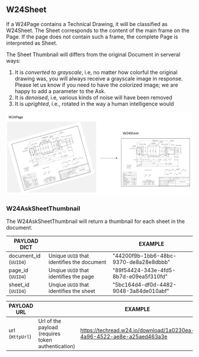 
## W24Sheet

If a W24Page contains a Technical Drawing, it will be classified as W24Sheet. The Sheet corresponds to the content of the main frame on the Page. If the page does not contain such a frame, the complete Page is interpreted as Sheet.

The Sheet Thumbnail will differs from the original Document in serveral ways:

1. It is _converted to grayscale_, i.e, no matter how colorful the original drawing was, you will always receive a grayscale image in response. Please let us know if you need to have the colorized image; we are happy to add a parameter to the Ask.
2. It is _denoised_, i.e, various kinds of noise will have been removed
3. It is _uprighted_, i.e., rotated in the way a human intelligence would

![](./W24SheetIllustration.png)

### W24AskSheetThumbnail

The W24AskSheetThumbnail will return a thumbnail for each sheet in the document.

| PAYLOAD DICT |                                                      | EXAMPLE                                      |
| ------------ | -----------------------------------------------------|---------------------------------------------- |
| document_id <br/>(`UUID4`) |Unique `UUID` that identifies the document    |  "44200f9b-1bb6-48bc-9370-de8a28e8dbbb"       |
| page_id <br/>(`UUID4`) |Unqiue `UUID` that identifies the page        |  "89f54424-343e-4fd5-8b7d-e09ea5f310fd"       |
| sheet_id <br/>(`UUID4`) |Unqiue `UUID` that identifies the sheet       |  "5bc164d4-df0d-4482-9048-3a84de010abf"       |

| PAYLOAD URL |                                                       | EXAMPLE                                      |
| ----------- | ------------------------------------------------------|---------------------------------------------- |
| url<br/>(`HttpUrl`)   | Url of the payload (requires token authentication) | https://techread.w24.io/download/1a0230ea-4a96-4522-ae8e-a25aed463a3e |

